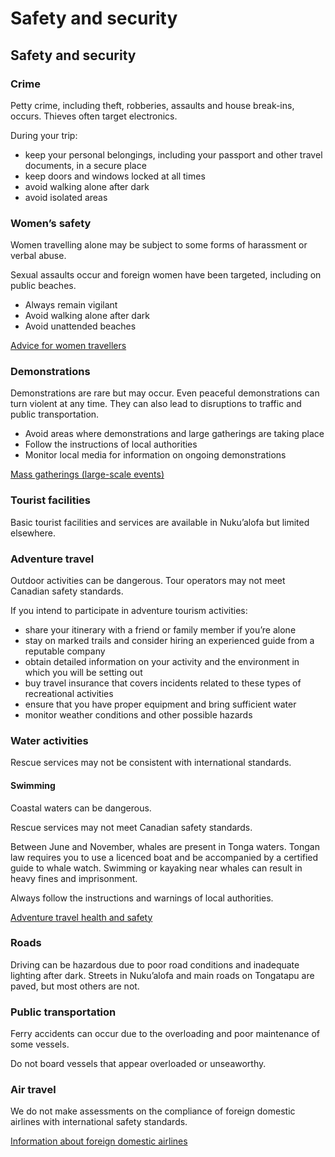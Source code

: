# Safety and security

## Safety and security

### Crime

Petty crime, including theft, robberies, assaults and house break-ins, occurs. Thieves often target electronics.

During your trip:

* keep your personal belongings, including your passport and other travel documents, in a secure place
* keep doors and windows locked at all times
* avoid walking alone after dark
* avoid isolated areas

### Women’s safety

Women travelling alone may be subject to some forms of harassment or verbal abuse.

Sexual assaults occur and foreign women have been targeted, including on public beaches.

* Always remain vigilant
* Avoid walking alone after dark
* Avoid unattended beaches

[Advice for women travellers](https://travel.gc.ca/travelling/health-safety/advice-for-women-travellers "Advice for women travellers")

### Demonstrations

Demonstrations are rare but may occur. Even peaceful demonstrations can turn violent at any time. They can also lead to disruptions to traffic and public transportation.

* Avoid areas where demonstrations and large gatherings are taking place
* Follow the instructions of local authorities
* Monitor local media for information on ongoing demonstrations

[Mass gatherings (large-scale events)](https://travel.gc.ca/travelling/health-safety/mass-gatherings)

### Tourist facilities

Basic tourist facilities and services are available in Nuku’alofa but limited elsewhere.

### Adventure travel

Outdoor activities can be dangerous. Tour operators may not meet Canadian safety standards.

If you intend to participate in adventure tourism activities:

* share your itinerary with a friend or family member if you’re alone
* stay on marked trails and consider hiring an experienced guide from a reputable company
* obtain detailed information on your activity and the environment in which you will be setting out
* buy travel insurance that covers incidents related to these types of recreational activities
* ensure that you have proper equipment and bring sufficient water
* monitor weather conditions and other possible hazards

### Water activities

Rescue services may not be consistent with international standards.

#### Swimming

Coastal waters can be dangerous.

Rescue services may not meet Canadian safety standards.

Between June and November, whales are present in Tonga waters. Tongan law requires you to use a licenced boat and be accompanied by a certified guide to whale watch. Swimming or kayaking near whales can result in heavy fines and imprisonment.

Always follow the instructions and warnings of local authorities.

[Adventure travel health and safety](https://travel.gc.ca/travelling/health-safety/adventure-travellers)

### Roads

Driving can be hazardous due to poor road conditions and inadequate lighting after dark. Streets in Nuku’alofa and main roads on Tongatapu are paved, but most others are not.

### Public transportation

Ferry accidents can occur due to the overloading and poor maintenance of some vessels.

Do not board vessels that appear overloaded or unseaworthy.

### Air travel

We do not make assessments on the compliance of foreign domestic airlines with international safety standards.

[Information about foreign domestic airlines](https://travel.gc.ca/air/in-flight-safety#other)